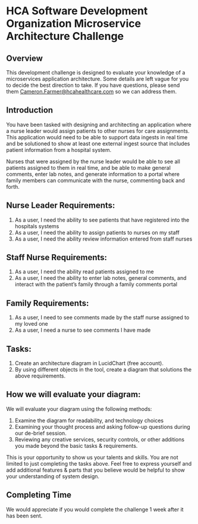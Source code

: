 # HCA Software Development Organization Microservice Architecture Challenge

## Overview
This development challenge is designed to evaluate your knowledge of a microservices application architecture. Some details are left vague for you to decide the best direction to take. If you have questions, please send them Cameron.Farmer@hcahealthcare.com so we can address them.

## Introduction
You have been tasked with designing and architecting an application where a nurse leader would assign patients to other nurses for care assignments. This application would need to be able to support data ingests in real time and be solutioned to show at least one external ingest source that includes patient information from a hospital system. 

Nurses that were assigned by the nurse leader would be able to see all patients assigned to them in real time, and be able to make general comments, enter lab notes, and generate information to a portal where family members can communicate with the nurse, commenting back and forth.

## Nurse Leader Requirements:
1.	As a user, I need the ability to see patients that have registered into the hospitals systems
2.	As a user, I need the ability to assign patients to nurses on my staff
3.	As a user, I need the ability review information entered from staff nurses

## Staff Nurse Requirements:
1.	As a user, I need the ability read patients assigned to me
2.	As a user, I need the ability to enter lab notes, general comments, and interact with the patient’s family through a family comments portal

## Family Requirements:
1.	As a user, I need to see comments made by the staff nurse assigned to my loved one
2.	As a user, I need a nurse to see comments I have made

## Tasks:
1.	Create an architecture diagram in LucidChart (free account).
2.	By using different objects in the tool, create a diagram that solutions the above requirements.

## How we will evaluate your diagram:
We will evaluate your diagram using the following methods:
1.	Examine the diagram for readability, and technology choices
2.	Examining your thought process and asking follow-up questions during our de-brief session.
3.	Reviewing any creative services, security controls, or other additions you made beyond the basic tasks & requirements.

This is your opportunity to show us your talents and skills. You are not limited to just completing the tasks above. Feel free to express yourself and add additional features & parts that you believe would be helpful to show your understanding of system design.

## Completing Time
We would appreciate if you would complete the challenge 1 week after it has been sent.

